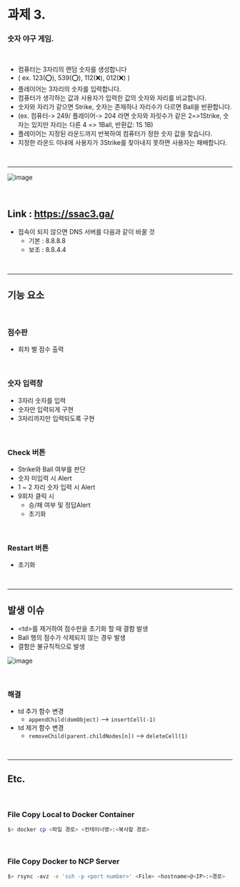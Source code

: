 # 과제 3.

### 숫자 야구 게임.

<br>

- 컴퓨터는 3자리의 랜덤 숫자를 생성합니다
- ( ex. 123(⭕), 539(⭕), 112(❌), 012(❌) )
- 플레이어는 3자리의 숫자를 입력합니다.
- 컴퓨터가 생각하는 값과 사용자가 입력한 값의 숫자와 자리를 비교합니다.
- 숫자와 자리가 같으면 Strike, 숫자는 존재하나 자리수가 다르면 Ball을 반환합니다.
- (ex. 컴퓨터-> 249/ 플레이어-> 204 라면 숫자와 자릿수가 같은 2=>1Strike,
  숫자는 있지만 자리는 다른 4 => 1Ball, 반환값: 1S 1B)
- 플레이어는 지정된 라운드까지 반복하여 컴퓨터가 정한 숫자 값을 찾습니다.
- 지정한 라운드 이내에 사용자가 3Strike를 찾아내지 못하면 사용자는 패배합니다.

<br>

---

![image](https://user-images.githubusercontent.com/60606025/131168487-a964c741-a4af-4f55-af16-0640cad8b3e2.png)

<br>

## **Link** : https://ssac3.ga/

- 접속이 되지 않으면 DNS 서버를 다음과 같이 바꿀 것
  - 기본 : 8.8.8.8
  - 보조 : 8.8.4.4

<br>

---

## 기능 요소

<br>

### 점수판

- 회차 별 점수 출력

<br>

### 숫자 입력창

- 3자리 숫자를 입력
- 숫자만 입력되게 구현
- 3자리까지만 입력되도록 구현

<br>

### Check 버튼

- Strike와 Ball 여부를 판단
- 숫자 미입력 시 Alert
- 1 ~ 2 자리 숫자 입력 시 Alert
- 9회차 클릭 시
  - 승/패 여부 및 정답Alert
  - 초기화

<br>

### Restart 버튼

- 초기화

<br>

---

## 발생 이슈

- \<td>를 제거하여 점수판을 초기화 할 때 결함 발생
- Ball 행의 점수가 삭제되지 않는 경우 발생
- 결함은 불규칙적으로 발생

![image](https://user-images.githubusercontent.com/60606025/131172350-4ce1fe25-608c-4b85-a02f-b66fa645e82d.png)

<br>

### 해결

- td 추가 함수 변경
  - `appendChild(domObject)` --> `insertCell(-1)`
- td 제거 함수 변경
  - `removeChild(parent.childNodes[n])` --> `deleteCell(1)`

<br>

---

## Etc.

<br>

### File Copy Local to Docker Container

```bash
$> docker cp <파일 경로> <컨테이너명>:<복사할 경로>
```

<br>

### File Copy Docker to NCP Server

```bash
$> rsync -avz -e 'ssh -p <port number>' <File> <hostname>@<IP>:<경로>
```
